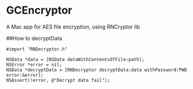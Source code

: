 # GCEncryptor
A Mac app for AES file encryption, using RNCryptor lib

##How to decryptData

```
#import "RNDecryptor.h"

NSData *data = [NSData dataWithContentsOfFile:path];
NSError *error = nil;
NSData *decryptData = [RNDecryptor decryptData:data withPassword:PWD error:&error];
NSAssert(!error, @"Decrypt data fail");
```
